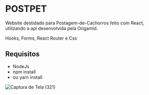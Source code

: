 # POSTPET

Website destidado para Postagem-de-Cachorros feito com React, utilizando a api desenvolvida pela Origamid.

Hooks, Forms, React Router e Css

## Requisitos

- NodeJs
- npm install
- ou yarn install


![Captura de Tela (321)](https://github.com/user-attachments/assets/907f70b7-bd2f-4124-8c88-b974d55d2d2c)
